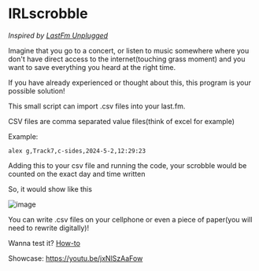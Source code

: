 # IRLscrobble
_Inspired by [LastFm Unplugged](https://blog.last.fm/2013/04/01/announcing-lastfm-unplugged)_

Imagine that you go to a concert, or listen to music somewhere where you don't have direct access to the internet(touching grass moment) and you want to save everything you heard at the right time.

If you have already experienced or thought about this, this program is your possible solution!

This small script can import .csv files into your last.fm.

CSV files are comma separated value files(think of excel for example)

Example:

`alex g,Track7,c-sides,2024-5-2,12:29:23`

Adding this to your csv file and running the code, your scrobble would be counted on the exact day and time written

So, it would show like this 

![image](https://github.com/C0dezin/IRLscrobble/assets/73194980/a26bfed2-6177-4ab9-a98e-4bbae7f235b1)

You can write .csv files on your cellphone or even a piece of paper(you will need to rewrite digitally)!

Wanna test it? [How-to](https://github.com/C0dezin/IRLscrobble/blob/main/How-to.md)

Showcase:
https://youtu.be/jxNlSzAaFow


